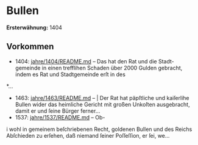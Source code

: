 # Bullen

**Ersterwähnung:** 1404

## Vorkommen
- 1404: [jahre/1404/README.md](../jahre/1404/README.md) – Das hat den Rat und die Stadt-
gemeinde in einen trefflihen Schaden über 2000 Gulden
gebracht, indem es Rat und Stadtgemeinde erſt in des

*...
- 1463: [jahre/1463/README.md](../jahre/1463/README.md) – |
Der Rat hat päpſtliche und kaiſerlihe Bullen wider
das heimliche Gericht mit großen Unkoſten ausgebracht,
damit er und ſeine Bürger ferner...
- 1537: [jahre/1537/README.md](../jahre/1537/README.md) – Ob-

i wohl in gemeinem beſchriebenen Recht, goldenen Bullen
und des Reichs Abſchieden zu erſehen, daß niemand ſeiner
Poſſeſſion, er ſei, we...

